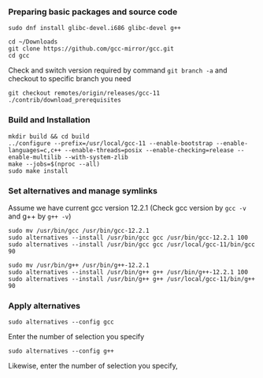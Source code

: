 ### Preparing basic packages and source code
```
sudo dnf install glibc-devel.i686 glibc-devel g++
```

```
cd ~/Downloads
git clone https://github.com/gcc-mirror/gcc.git
cd gcc
```
Check and switch version required by command `git branch -a` and checkout to specific branch you need
```
git checkout remotes/origin/releases/gcc-11
./contrib/download_prerequisites
```

### Build and Installation
```
mkdir build && cd build
../configure --prefix=/usr/local/gcc-11 --enable-bootstrap --enable-languages=c,c++ --enable-threads=posix --enable-checking=release --enable-multilib --with-system-zlib
make --jobs=$(nproc --all)
sudo make install
```

### Set alternatives and manage symlinks
Assume we have current gcc version 12.2.1 (Check gcc version by `gcc -v` and g++ by `g++ -v`)
```
sudo mv /usr/bin/gcc /usr/bin/gcc-12.2.1
sudo alternatives --install /usr/bin/gcc gcc /usr/bin/gcc-12.2.1 100
sudo alternatives --install /usr/bin/gcc gcc /usr/local/gcc-11/bin/gcc 90

sudo mv /usr/bin/g++ /usr/bin/g++-12.2.1
sudo alternatives --install /usr/bin/g++ g++ /usr/bin/g++-12.2.1 100
sudo alternatives --install /usr/bin/g++ g++ /usr/local/gcc-11/bin/g++ 90
```

### Apply alternatives
```
sudo alternatives --config gcc
```
Enter the number of selection you specify
```
sudo alternatives --config g++
```
Likewise, enter the number of selection you specify,
